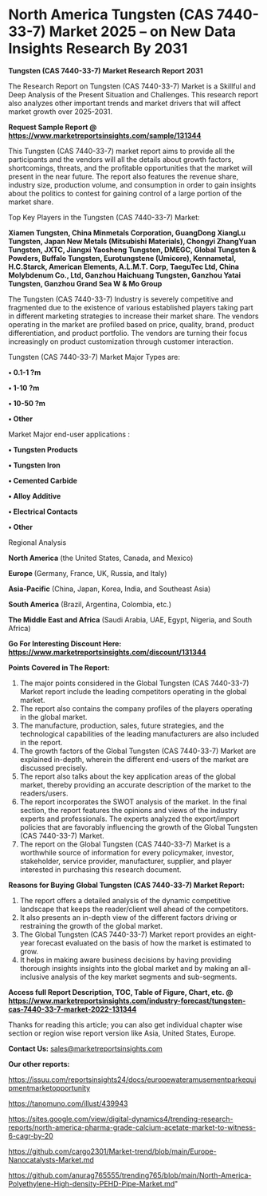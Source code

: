 # North America Tungsten (CAS 7440-33-7) Market 2025 – on New Data Insights Research By 2031

<strong>Tungsten (CAS 7440-33-7) Market Research Report 2031</strong>

The Research Report on Tungsten (CAS 7440-33-7) Market is a Skillful and Deep Analysis of the Present Situation and Challenges. This research report also analyzes other important trends and market drivers that will affect market growth over 2025-2031.

<strong>Request Sample Report @ <a href=https://www.marketreportsinsights.com/sample/131344>https://www.marketreportsinsights.com/sample/131344</a></strong>

This Tungsten (CAS 7440-33-7) market report aims to provide all the participants and the vendors will all the details about growth factors, shortcomings, threats, and the profitable opportunities that the market will present in the near future. The report also features the revenue share, industry size, production volume, and consumption in order to gain insights about the politics to contest for gaining control of a large portion of the market share.

Top Key Players in the Tungsten (CAS 7440-33-7) Market:

<strong>Xiamen Tungsten, China Minmetals Corporation, GuangDong XiangLu Tungsten, Japan New Metals (Mitsubishi Materials), Chongyi ZhangYuan Tungsten, JXTC, Jiangxi Yaosheng Tungsten, DMEGC, Global Tungsten & Powders, Buffalo Tungsten, Eurotungstene (Umicore), Kennametal, H.C.Starck, American Elements, A.L.M.T. Corp, TaeguTec Ltd, China Molybdenum Co., Ltd, Ganzhou Haichuang Tungsten, Ganzhou Yatai Tungsten, Ganzhou Grand Sea W & Mo Group</strong>

The Tungsten (CAS 7440-33-7) Industry is severely competitive and fragmented due to the existence of various established players taking part in different marketing strategies to increase their market share. The vendors operating in the market are profiled based on price, quality, brand, product differentiation, and product portfolio. The vendors are turning their focus increasingly on product customization through customer interaction.

Tungsten (CAS 7440-33-7) Market Major Types are:

<strong>• 0.1-1 ?m

• 1-10 ?m

• 10-50 ?m

• Other</strong>

Market Major end-user applications :

<strong>• Tungsten Products

• Tungsten Iron

• Cemented Carbide

• Alloy Additive

• Electrical Contacts

• Other</strong>

Regional Analysis

</u><strong><b>North America</b></strong> (the United States, Canada, and Mexico)

<strong><b>Europe </b></strong>(Germany, France, UK, Russia, and Italy)

<strong><b>Asia-Pacific</b></strong> (China, Japan, Korea, India, and Southeast Asia)

<strong><b>South America</b></strong> (Brazil, Argentina, Colombia, etc.)

<strong><b>The Middle East and Africa</b></strong> (Saudi Arabia, UAE, Egypt, Nigeria, and South Africa)

<strong>Go For Interesting Discount Here: <a href=https://www.marketreportsinsights.com/discount/131344>https://www.marketreportsinsights.com/discount/131344</a></strong>

<strong>Points Covered in The Report:</strong>
<ol>
  <li>The major points considered in the Global Tungsten (CAS 7440-33-7) Market report include the leading competitors operating in the global market.</li>
  <li>The report also contains the company profiles of the players operating in the global market.</li>
  <li>The manufacture, production, sales, future strategies, and the technological capabilities of the leading manufacturers are also included in the report.</li>
  <li>The growth factors of the Global Tungsten (CAS 7440-33-7) Market are explained in-depth, wherein the different end-users of the market are discussed precisely.</li>
  <li>The report also talks about the key application areas of the global market, thereby providing an accurate description of the market to the readers/users.</li>
  <li>The report incorporates the SWOT analysis of the market. In the final section, the report features the opinions and views of the industry experts and professionals. The experts analyzed the export/import policies that are favorably influencing the growth of the Global Tungsten (CAS 7440-33-7) Market.</li>
  <li>The report on the Global Tungsten (CAS 7440-33-7) Market is a worthwhile source of information for every policymaker, investor, stakeholder, service provider, manufacturer, supplier, and player interested in purchasing this research document.</li>
</ol>
<strong>Reasons for Buying Global Tungsten (CAS 7440-33-7) Market Report:</strong>

<ol>
  <li>The report offers a detailed analysis of the dynamic competitive landscape that keeps the reader/client well ahead of the competitors.</li>
  <li>It also presents an in-depth view of the different factors driving or restraining the growth of the global market.</li>
  <li>The Global Tungsten (CAS 7440-33-7) Market report provides an eight-year forecast evaluated on the basis of how the market is estimated to grow.</li>
  <li>It helps in making aware business decisions by having providing thorough insights insights into the global market and by making an all-inclusive analysis of the key market segments and sub-segments.</li>
</ol>
<strong>Access full Report Description, TOC, Table of Figure, Chart, etc. @ <a href=https://www.marketreportsinsights.com/industry-forecast/tungsten-cas-7440-33-7-market-2022-131344>https://www.marketreportsinsights.com/industry-forecast/tungsten-cas-7440-33-7-market-2022-131344</a></strong>


Thanks for reading this article; you can also get individual chapter wise section or region wise report version like Asia, United States, Europe.

<strong>Contact Us:</strong>
sales@marketreportsinsights.com

<strong>Our other reports:</strong>

<a href=https://issuu.com/reportsinsights24/docs/europewateramusementparkequipmentmarketopportunity>https://issuu.com/reportsinsights24/docs/europewateramusementparkequipmentmarketopportunity</a>

<a href=https://tanomuno.com/illust/439943>https://tanomuno.com/illust/439943</a>

<a href=https://sites.google.com/view/digital-dynamics4/trending-research-reports/north-america-pharma-grade-calcium-acetate-market-to-witness-6-cagr-by-20>https://sites.google.com/view/digital-dynamics4/trending-research-reports/north-america-pharma-grade-calcium-acetate-market-to-witness-6-cagr-by-20</a>

<a href=https://github.com/cargo2301/Market-trend/blob/main/Europe-Nanocatalysts-Market.md>https://github.com/cargo2301/Market-trend/blob/main/Europe-Nanocatalysts-Market.md</a>

<a href=https://github.com/anurag765555/trending765/blob/main/North-America-Polyethylene-High-density-PEHD-Pipe-Market.md>https://github.com/anurag765555/trending765/blob/main/North-America-Polyethylene-High-density-PEHD-Pipe-Market.md</a>"
